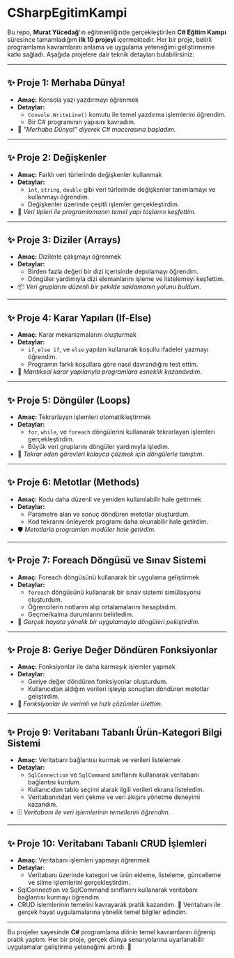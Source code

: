 # CSharpEgitimKampi

Bu repo, **Murat Yücedağ**'ın eğitmenliğinde gerçekleştirilen **C# Eğitim Kampı** süresince tamamladığım **ilk 10 projeyi** içermektedir. Her bir proje, belirli programlama kavramlarını anlama ve uygulama yeteneğimi geliştirmeme katkı sağladı. Aşağıda projelere dair teknik detayları bulabilirsiniz:

---

## ✨ Proje 1: Merhaba Dünya!
- **Amaç:** Konsola yazı yazdırmayı öğrenmek
- **Detaylar:** 
  - `Console.WriteLine()` komutu ile temel yazdırma işlemlerini öğrendim.
  - Bir C# programının yapısını kavradım.
- 🌟 *"Merhaba Dünya!" diyerek C# macerasına başladım.*

---

## ✨ Proje 2: Değişkenler
- **Amaç:** Farklı veri türlerinde değişkenler kullanmak
- **Detaylar:**
  - `int`, `string`, `double` gibi veri türlerinde değişkenler tanımlamayı ve kullanmayı öğrendim.
  - Değişkenler üzerinde çeşitli işlemler gerçekleştirdim.
- 🔧 *Veri tipleri ile programlamanın temel yapı taşlarını keşfettim.*

---

## ✨ Proje 3: Diziler (Arrays)
- **Amaç:** Dizilerle çalışmayı öğrenmek
- **Detaylar:**
  - Birden fazla değeri bir dizi içerisinde depolamayı öğrendim.
  - Döngüler yardımıyla dizi elemanlarını işleme ve listelemeyi keşfettim.
- 📦 *Veri gruplarını düzenli bir şekilde saklamanın yolunu buldum.*

---

## ✨ Proje 4: Karar Yapıları (If-Else)
- **Amaç:** Karar mekanizmalarını oluşturmak
- **Detaylar:**
  - `if`, `else if`, ve `else` yapıları kullanarak koşullu ifadeler yazmayı öğrendim.
  - Programın farklı koşullara göre nasıl davrandığını test ettim.
- 🧭 *Mantıksal karar yapılarıyla programlara esneklik kazandırdım.*

---

## ✨ Proje 5: Döngüler (Loops)
- **Amaç:** Tekrarlayan işlemleri otomatikleştirmek
- **Detaylar:**
  - `for`, `while`, ve `foreach` döngülerini kullanarak tekrarlayan işlemleri gerçekleştirdim.
  - Büyük veri gruplarını döngüler yardımıyla işledim.
- 🔁 *Tekrar eden görevleri kolayca çözmek için döngülerle tanıştım.*

---

## ✨ Proje 6: Metotlar (Methods)
- **Amaç:** Kodu daha düzenli ve yeniden kullanılabilir hale getirmek
- **Detaylar:**
  - Parametre alan ve sonuç döndüren metotlar oluşturdum.
  - Kod tekrarını önleyerek programı daha okunabilir hale getirdim.
- 🛡️ *Metotlarla programları modüler hale getirdim.*

---

## ✨ Proje 7: Foreach Döngüsü ve Sınav Sistemi
- **Amaç:** Foreach döngüsünü kullanarak bir uygulama geliştirmek
- **Detaylar:**
  - `foreach` döngüsünü kullanarak bir sınav sistemi simülasyonu oluşturdum.
  - Öğrencilerin notlarını alıp ortalamalarını hesapladım.
  - Geçme/kalma durumlarını belirledim.
- 📝 *Gerçek hayata yönelik bir uygulamayla döngüleri pekiştirdim.*

---

## ✨ Proje 8: Geriye Değer Döndüren Fonksiyonlar
- **Amaç:** Fonksiyonlar ile daha karmaşık işlemler yapmak
- **Detaylar:**
  - Geriye değer döndüren fonksiyonlar oluşturdum.
  - Kullanıcıdan aldığım verileri işleyip sonuçları döndüren metotlar geliştirdim.
- 🔄 *Fonksiyonlar ile verimli ve hızlı çözümler ürettim.*

---

## ✨ Proje 9: Veritabanı Tabanlı Ürün-Kategori Bilgi Sistemi
- **Amaç:** Veritabanı bağlantısı kurmak ve verileri listelemek
- **Detaylar:**
  - `SqlConnection` ve `SqlCommand` sınıflarını kullanarak veritabanı bağlantısı kurdum.
  - Kullanıcıdan tablo seçimi alarak ilgili verileri ekrana listeledim.
  - Veritabanından veri çekme ve veri akışını yönetme deneyimi kazandım.
- 🗄️ *Veritabanı ile veri işlemlerinin temellerini öğrendim.*

---

## ✨ Proje 10: Veritabanı Tabanlı CRUD İşlemleri
- **Amaç:** Veritabanı işlemleri yapmayı öğrenmek
- **Detaylar:**
  - Veritabanı üzerinde kategori ve ürün ekleme, listeleme, güncelleme ve silme işlemlerini gerçekleştirdim.
- SqlConnection ve SqlCommand sınıflarını kullanarak veritabanı bağlantısı kurmayı öğrendim.
- CRUD işlemlerinin temelini kavrayarak pratik kazandım.
💾 Veritabanı ile gerçek hayat uygulamalarına yönelik temel bilgiler edindim.

---

Bu projeler sayesinde **C#** programlama dilinin temel kavramlarını öğrenip pratik yaptım. Her bir proje, gerçek dünya senaryolarına uyarlanabilir uygulamalar geliştirme yeteneğimi artırdı. 🚀

